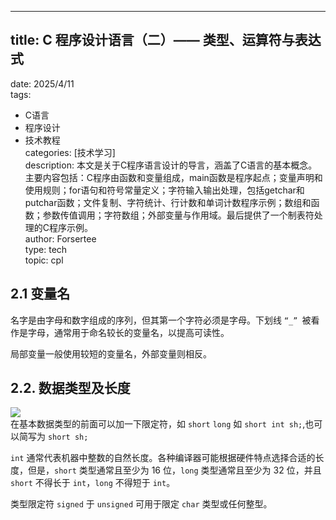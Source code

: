 ---

## title: C 程序设计语言（二）—— 类型、运算符与表达式  
date: 2025/4/11  
tags:  
  - C语言  
  - 程序设计  
  - 技术教程  
categories: [技术学习]  
description: 本文是关于C程序语言设计的导言，涵盖了C语言的基本概念。主要内容包括：C程序由函数和变量组成，main函数是程序起点；变量声明和使用规则；for语句和符号常量定义；字符输入输出处理，包括getchar和putchar函数；文件复制、字符统计、行计数和单词计数程序示例；数组和函数；参数传值调用；字符数组；外部变量与作用域。最后提供了一个制表符处理的C程序示例。  
author: Forsertee  
type: tech  
topic: cpl
## 2.1 变量名
名字是由字母和数字组成的序列，但其第一个字符必须是字母。下划线 `“_” `被看作是字母，通常用于命名较长的变量名，以提高可读性。

局部变量一般使用较短的变量名，外部变量则相反。

## 2.2. 数据类型及长度
![](https://blog-image-0407-1313931661.cos.ap-nanjing.myqcloud.com/20250409213115026.png?imageSlim)  
在基本数据类型的前面可以加一下限定符，如 `short` `long` 如 `short int sh;`,也可以简写为 `short sh;` 

`int` 通常代表机器中整数的自然长度。各种编译器可能根据硬件特点选择合适的长度，但是，`short` 类型通常且至少为 16 位，`long` 类型通常且至少为 32 位，并且 `short` 不得长于 `int`，`long` 不得短于 `int`。

类型限定符 `signed` 于 `unsigned` 可用于限定 `char` 类型或任何整型。

